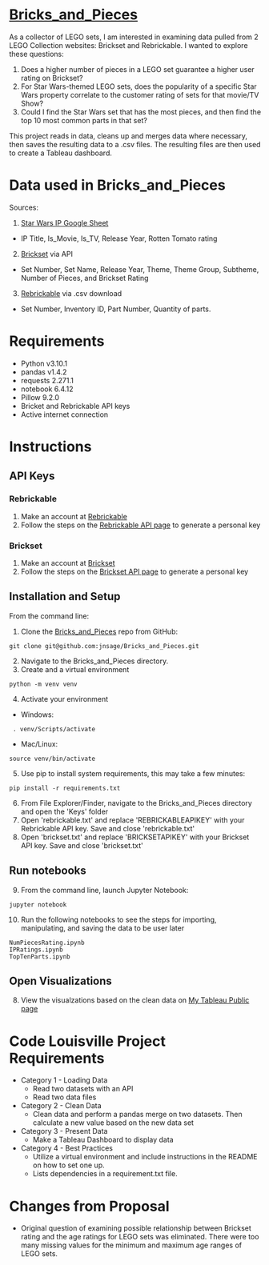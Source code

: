 # [Bricks_and_Pieces](https://github.com/jnsage/Bricks_and_Pieces) 

As a collector of LEGO sets, I am interested in examining data pulled from 2 LEGO Collection websites: Brickset and Rebrickable. I wanted to explore these questions:

1) Does a higher number of pieces in a LEGO set guarantee a higher user rating on Brickset?
2) For Star Wars-themed LEGO sets, does the popularity of a specific Star Wars property correlate to the customer rating of sets for that movie/TV Show?
3) Could I find the Star Wars set that has the most pieces, and then find the top 10 most common parts in that set?

This project reads in data, cleans up and merges data where necessary, then saves the resulting data to a .csv files. The resulting files are then used to create a Tableau dashboard.

# Data used in Bricks_and_Pieces
Sources: 
1) [Star Wars IP Google Sheet](https://docs.google.com/spreadsheets/d/1xw7y9yawF6i35BTfP9M1uUawJvwpacz01Xq4MEZszBs/edit#gid=0)
- IP Title, Is_Movie, Is_TV, Release Year, Rotten Tomato rating
2) [Brickset](https://brickset.com/) via  API
- Set Number, Set Name, Release Year, Theme, Theme Group, Subtheme, Number of Pieces, and Brickset Rating
3) [Rebrickable](https://rebrickable.com) via .csv download 
- Set Number, Inventory ID, Part Number, Quantity of parts. 


# Requirements
- Python v3.10.1
- pandas v1.4.2
- requests 2.271.1
- notebook 6.4.12
- Pillow 9.2.0
- Bricket and  Rebrickable API keys
- Active internet connection

  
   
# Instructions 
## API Keys

### Rebrickable
1. Make an account at [Rebrickable](https://rebrickable.com) 
2. Follow the steps on the [Rebrickable API page](https://rebrickable.com/api/) to generate a personal key
### Brickset
1. Make an account at [Brickset](https://brickset.com/)
2. Follow the steps on the [Brickset API page](https://brickset.com/tools/webservices/requestkey) to generate a personal key

### 
## Installation and Setup

From the command line:
1) Clone the [Bricks_and_Pieces](https://github.com/jnsage/Bricks_and_Pieces) repo from GitHub:
```
git clone git@github.com:jnsage/Bricks_and_Pieces.git
```
2) Navigate to the Bricks_and_Pieces directory.
3) Create and a virtual environment 
```
python -m venv venv
```
4) Activate your environment 

- Windows:
```
 . venv/Scripts/activate
```
-  Mac/Linux:
```
source venv/bin/activate
```
5) Use pip to install system requirements, this may take a few minutes:
```
pip install -r requirements.txt
```
6) From File Explorer/Finder, navigate to the Bricks_and_Pieces directory and open the 'Keys' folder
7) Open 'rebrickable.txt' and replace 'REBRICKABLEAPIKEY' with your Rebrickable API key. Save and close 'rebrickable.txt'
8) Open 'brickset.txt' and replace 'BRICKSETAPIKEY' with your Brickset API key. Save and close 'brickset.txt'

## Run notebooks
9) From the command line, launch Jupyter Notebook:
```
jupyter notebook
``` 

10) Run the following notebooks to see the steps for importing, manipulating, and saving the data to be user later
```
NumPiecesRating.ipynb
IPRatings.ipynb
TopTenParts.ipynb
```

## Open Visualizations
8) View the visualzations based on the clean data on [My Tableau Public page](https://public.tableau.com/app/profile/jnsage/viz/)


# Code Louisville Project Requirements
- Category 1 - Loading Data
    - Read two datasets with an API
    - Read two data files 
- Category 2 - Clean Data
    - Clean data and perform a pandas merge on two datasets. Then calculate a new value based on the new data set
- Category 3 - Present Data
    - Make a Tableau Dashboard to display data
- Category 4 - Best Practices
    - Utilize a virtual environment and include instructions in the README on how to set one up.
    - Lists dependencies in a requirement.txt file.

# Changes from Proposal
- Original question of examining possible relationship between Brickset rating and the age ratings for LEGO sets was eliminated. There were too many missing values for the minimum and maximum age ranges of LEGO sets.
 


